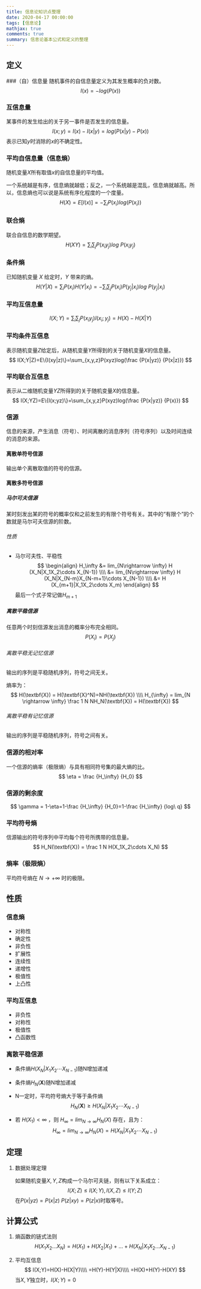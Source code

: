 ```yaml
---
title: 信息论知识点整理
date: 2020-04-17 00:00:00
tags: [信息论]
mathjax: true
comments: true
summary: 信息论基本公式和定义的整理
---
```

## 定义

###（自）信息量
随机事件的自信息量定义为其发生概率的负对数。
$$
I(x) = -log(P(x))
$$

### 互信息量
某事件的发生给出的关于另一事件是否发生的信息量。
$$
I(x;y) = I(x)-I(x|y)=log(P(x|y)-P(x))
$$
表示已知$y$时消除的$x$的不确定性。

### 平均自信息量（信息熵）
随机变量$X$所有取值$x$的自信息量的平均值。

一个系统越是有序，信息熵就越低；反之，一个系统越是混乱，信息熵就越高。所以，信息熵也可以说是系统有序化程度的一个度量。
$$
H(X) = E[I(x)] = -\sum_i P(x_i)log(P(x_i))
$$

### 联合熵

联合自信息的数学期望。
$$
H(XY) = \sum_i \sum_j P(x_iy_j) log\ P(x_iy_j)
$$

### 条件熵

已知随机变量 $X$ 给定时，$Y$ 带来的熵。
$$
H(Y | X) = \sum_iP(x_i)H(Y|x_i)=-\sum_i \sum_j P(x_i)P(y_j|x_i)log\ P(y_j|x_i)
$$

### 平均互信息量

$$
I(X;Y) = \sum_i \sum_j P(x_iy_j)I(x_i;y_j)=H(X)-H(X|Y)
$$

### 平均条件互信息

表示随机变量$Z$给定后，从随机变量$Y$所得到的关于随机变量$X$的信息量。
$$
I(X;Y|Z)=E\{I(xy|z)\}=\sum_{x,y,z}P(xyz)log(\frac {P(x|yz)} {P(x|z)})
$$

### 平均联合互信息

表示从二维随机变量$YZ$所得到的关于随机变量$X$的信息量。
$$
I(X;YZ)=E\{I(x;yz)\}=\sum_{x,y,z}P(xyz)log(\frac {P(x|yz)} {P(x)})
$$

### 信源

信息的来源，产生消息（符号）、时间离散的消息序列（符号序列）以及时间连续的消息的来源。

#### 离散单符号信源

输出单个离散取值的符号的信源。

#### 离散多符号信源

##### 马尔可夫信源

某时刻发出某的符号的概率仅和之前发生的有限个符号有关。其中的“有限个”的个数就是马尔可夫信源的阶数。

###### 性质

- 马尔可夫性、平稳性
  $$
  \begin{align}
  H_\infty &= lim_{N\rightarrow \infty} H (X_N|X_1X_2\cdots X_{N-1}) \\\\
  &= lim_{N\rightarrow \infty} H (X_N|X_{N-m}X_{N-m+1}\cdots X_{N-1}) \\\\
  &= H (X_{m+1}|X_1X_2\cdots X_m)
  \end{align}
  $$
  最后一个式子常记做$H_{m+1}$

##### 离散平稳信源

任意两个时刻信源发出消息的概率分布完全相同。
$$
P(X_i)=P(X_j)
$$

###### 离散平稳无记忆信源

输出的序列是平稳随机序列，符号之间无关。

熵率为：
$$
H(\textbf{X}) = H(\textbf{X}^N)=NH(\textbf{X}) \\\\
H_{\infty} = lim_{N \rightarrow \infty} \frac 1 N NH_N(\textbf{X}) = H(\textbf{X})
$$

###### 离散平稳有记忆信源

输出的序列是平稳随机序列，符号之间有关。

### 信源的相对率

一个信源的熵率（极限熵）与具有相同符号集的最大熵的比。
$$
\eta = \frac {H_\infty} {H_0}
$$

### 信源的剩余度

$$
\gamma = 1-\eta=1-\frac {H_\infty} {H_0}=1-\frac {H_\infty} {log\ q}
$$

### 平均符号熵

信源输出的符号序列中平均每个符号所携带的信息量。
$$
H_N(\textbf{X}) = \frac 1 N H(X_1X_2\cdots X_N)
$$

### 熵率（极限熵）

平均符号熵在 $N \rightarrow + \infty$ 时的极限。

## 性质

### 信息熵

- 对称性
- 确定性
- 非负性
- 扩展性
- 连续性
- 递增性
- 极值性
- 上凸性

### 平均互信息

- 非负性
- 对称性
- 极值性
- 凸函数性

### 离散平稳信源

- 条件熵$H(X_N|X_1X_2\cdots X_{N-1})$随N增加递减

- 条件熵$H_N(\textbf{X})$随N增加递减

- N一定时，平均符号熵大于等于条件熵
  $$
  H_N(\textbf{X}) \ge H(X_N|X_1X_2\cdots X_{N-1})
  $$

- 若 $H(X_1) < \infty$ ，则 $H_\infty = lim_{N\rightarrow \infty}H_N(X)$ 存在，且为：
  $$
  H_\infty = lim_{N\rightarrow \infty}H_N(X) = H(X_N|X_1X_2 \cdots X_{N-1})
  $$
  

## 定理

1. 数据处理定理

   如果随机变量$X,Y,Z$构成一个马尔可夫链，则有以下关系成立：
   $$
   I(X;Z) \le I(X;Y), I(X,Z) \le I(Y;Z)
   $$
   在$P(x|yz)=P(x|z)\ P(z|xy)=P(z|x)$时取等号。
## 计算公式

1. 熵函数的链式法则
   $$
   H(X_1X_2...X_N)=H(X_1)+H(X_2|X_1)+...+H(X_N|X_1X_2...X_{N-1})
   $$

2. 平均互信息
   $$
   I(X;Y)=H(X)-H(X|Y)\\\\
   =H(Y)-H(Y|X)\\\\
   =H(X)+H(Y)-H(XY)
   $$
   当$X,Y$独立时，$I(X;Y)=0$